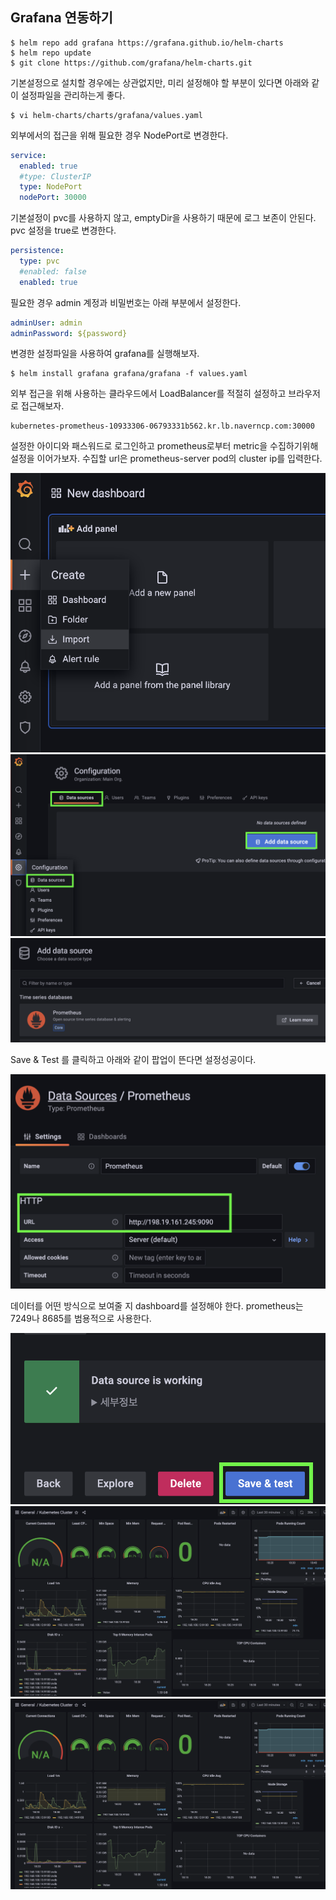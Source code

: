 ## Grafana 연동하기
~~~
$ helm repo add grafana https://grafana.github.io/helm-charts
$ helm repo update
$ git clone https://github.com/grafana/helm-charts.git
~~~

기본설정으로 설치할 경우에는 상관없지만, 미리 설정해야 할 부분이 있다면 아래와 같이 설정파일을 관리하는게 좋다.
~~~
$ vi helm-charts/charts/grafana/values.yaml
~~~

외부에서의 접근을 위해 필요한 경우 NodePort로 변경한다.

~~~yaml
service:
  enabled: true
  #type: ClusterIP
  type: NodePort
  nodePort: 30000
~~~

기본설정이 pvc를 사용하지 않고, emptyDir을 사용하기 때문에 로그 보존이 안된다. pvc 설정을 true로 변경한다.

~~~yaml
persistence:
  type: pvc
  #enabled: false
  enabled: true
~~~

필요한 경우 admin 계정과 비밀번호는 아래 부분에서 설정한다.

~~~yaml
adminUser: admin
adminPassword: ${password}
~~~

변경한 설정파일을 사용하여 grafana를 실행해보자.
~~~
$ helm install grafana grafana/grafana -f values.yaml
~~~

외부 접근을 위해 사용하는 클라우드에서 LoadBalancer를 적절히 설정하고 브라우저로 접근해보자.

~~~
kubernetes-prometheus-10933306-06793331b562.kr.lb.naverncp.com:30000
~~~

설정한 아이디와 패스워드로 로그인하고 prometheus로부터 metric을 수집하기위해 설정을 이어가보자. 수집할 url은 prometheus-server pod의 cluster ip를 입력한다.

![grafana config](./img/grafana-config-0.png)
![grafana config](./img/grafana-config-1.png)
![grafana config](./img/grafana-config-2.png)

Save & Test 를 클릭하고 아래와 같이 팝업이 뜬다면 설정성공이다.

![grafana config](./img/grafana-config-3.png)

데이터를 어떤 방식으로 보여줄 지 dashboard를 설정해야 한다.
prometheus는 7249나 8685를 범용적으로 사용한다.

![grafana config](./img/grafana-config-4.png)
![grafana config](./img/grafana-config-5.png)
![grafana config](./img/grafana-config-6.png)
